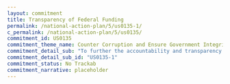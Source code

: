 ```yaml
---
layout: commitment
title: Transparency of Federal Funding
permalink: /national-action-plan/5/us0135-1/
c_permalink: /national-action-plan/5/us0135/
commitment_id: US0135
commitment_theme_name: Counter Corruption and Ensure Government Integrity and Accountability to the Public
commitment_detail_sub: "To further the accountability and transparency of Federal spending, the Administration is committed to advancing the Federal Program Inventory efforts as outlined in the Office of Management and Budget’s 2021 report to Congress."
commitment_detail_sub_id: "US0135-1"
commitment_status: No Trackab
commitment_narrative: placeholder
---
```


